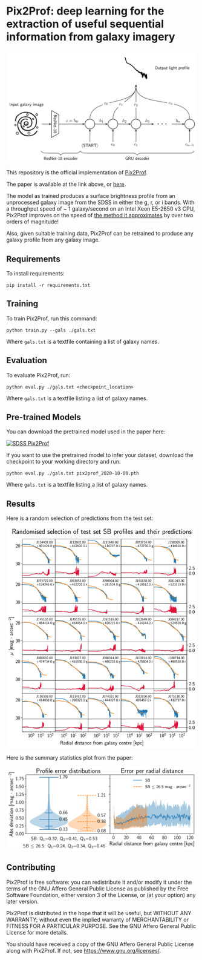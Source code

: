 # Pix2Prof: deep learning for the extraction of useful sequential information from galaxy imagery

<img src="docs/p2p_new.png" width=600>

This repository is the official implementation of
[Pix2Prof](https://arxiv.org/abs/2010.00622). 

The paper is available at the link above, or [here](docs/pix2prof.pdf).

The model as trained produces a surface brightness profile from an unprocessed
galaxy image from the SDSS in either the g, r, or i bands. With a throughput
speed of ~ 1 galaxy/second on an Intel Xeon E5-2650 v3 CPU, Pix2Prof improves
on the speed of [the method it approximates](https://doi.org/10.1086/192281) by
over two orders of magnitude! 

Also, given suitable training data, Pix2Prof can be retrained to produce any galaxy
profile from any galaxy image.

## Requirements

To install requirements:

```setup
pip install -r requirements.txt
```

## Training

To train Pix2Prof, run this command:

```train
python train.py --gals ./gals.txt
```

Where ``gals.txt`` is a textfile containing a list of galaxy names.

## Evaluation

To evaluate Pix2Prof, run:

```eval
python eval.py ./gals.txt <checkpoint_location>
```

Where ``gals.txt`` is a textfile listing a list of galaxy names.

## Pre-trained Models

You can download the pretrained model used in the paper here:

[![SDSS Pix2Prof](https://zenodo.org/badge/DOI/10.5281/zenodo.4072941.svg)](https://doi.org/10.5281/zenodo.4072941)

If you want to use the pretrained model to infer your dataset, download the
checkpoint to your working directory and run:

```eval_ckpt
python eval.py ./gals.txt pix2prof_2020-10-08.pth
```

Where ``gals.txt`` is a textfile listing a list of galaxy names.

## Results

Here is a random selection of predictions from the test set:

<img src="docs/sbs.png" width=600>

Here is the summary statistics plot from the paper:

<img src="docs/errors_mag_arcsec.png" width=600>

## Contributing

Pix2Prof is free software: you can redistribute it and/or modify it under the
terms of the GNU Affero General Public License as published by the Free
Software Foundation, either version 3 of the License, or (at your option) any
later version.

Pix2Prof is distributed in the hope that it will be useful, but WITHOUT ANY
WARRANTY; without even the implied warranty of MERCHANTABILITY or FITNESS FOR A
PARTICULAR PURPOSE.  See the GNU Affero General Public License for more
details.

You should have received a copy of the GNU Affero General Public License along
with Pix2Prof.  If not, see <https://www.gnu.org/licenses/>.
